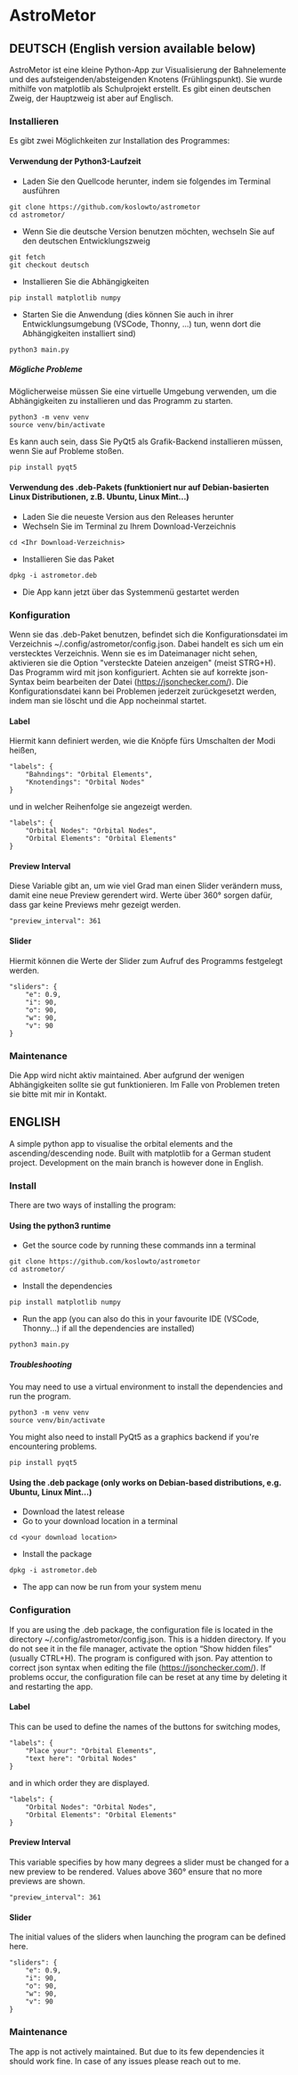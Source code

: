 # AstroMetor

## DEUTSCH (English version available below)

AstroMetor ist eine kleine Python-App zur Visualisierung der Bahnelemente und des aufsteigenden/absteigenden Knotens (Frühlingspunkt). Sie wurde mithilfe von matplotlib als Schulprojekt erstellt. Es gibt einen deutschen Zweig, der Hauptzweig ist aber auf Englisch.
### Installieren
Es gibt zwei Möglichkeiten zur Installation des Programmes:
#### Verwendung der Python3-Laufzeit
* Laden Sie den Quellcode herunter, indem sie folgendes im Terminal ausführen
```
git clone https://github.com/koslowto/astrometor
cd astrometor/
```
* Wenn Sie die deutsche Version benutzen möchten, wechseln Sie auf den deutschen Entwicklungszweig
```
git fetch
git checkout deutsch
```
* Installieren Sie die Abhängigkeiten
```
pip install matplotlib numpy
```
* Starten Sie die Anwendung (dies können Sie auch in ihrer Entwicklungsumgebung (VSCode, Thonny, ...) tun, wenn dort die Abhängigkeiten installiert sind)
```
python3 main.py
```
##### Mögliche Probleme
Möglicherweise müssen Sie eine virtuelle Umgebung verwenden, um die Abhängigkeiten zu installieren und das Programm zu starten.
```
python3 -m venv venv
source venv/bin/activate
```
Es kann auch sein, dass Sie PyQt5 als Grafik-Backend installieren müssen, wenn Sie auf Probleme stoßen.

```
pip install pyqt5
``` 
#### Verwendung des .deb-Pakets (funktioniert nur auf Debian-basierten Linux Distributionen, z.B. Ubuntu, Linux Mint...)
* Laden Sie die neueste Version aus den Releases herunter
* Wechseln Sie im Terminal zu Ihrem Download-Verzeichnis
```
cd <Ihr Download-Verzeichnis>
```
* Installieren Sie das Paket
```
dpkg -i astrometor.deb
```
* Die App kann jetzt über das Systemmenü gestartet werden
### Konfiguration
Wenn sie das .deb-Paket benutzen, befindet sich die Konfigurationsdatei im Verzeichnis ~/.config/astrometor/config.json. Dabei handelt es sich um ein verstecktes Verzeichnis. Wenn sie es im Dateimanager nicht sehen, aktivieren sie die Option "versteckte Dateien anzeigen" (meist STRG+H).
Das Programm wird mit json konfiguriert. Achten sie auf korrekte json-Syntax beim bearbeiten der Datei (https://jsonchecker.com/). Die Konfigurationsdatei kann bei Problemen jederzeit zurückgesetzt werden, indem man sie löscht und die App nocheinmal startet.
#### Label
Hiermit kann definiert werden, wie die Knöpfe fürs Umschalten der Modi heißen,
```
"labels": {
    "Bahndings": "Orbital Elements",
    "Knotendings": "Orbital Nodes"
}
```
und in welcher Reihenfolge sie angezeigt werden.
```
"labels": {
    "Orbital Nodes": "Orbital Nodes",
    "Orbital Elements": "Orbital Elements"
}
```
#### Preview Interval
Diese Variable gibt an, um wie viel Grad man einen Slider verändern muss, damit eine neue Preview gerendert wird. Werte über 360° sorgen dafür, dass gar keine Previews mehr gezeigt werden.
```
"preview_interval": 361
```
#### Slider
Hiermit können die Werte der Slider zum Aufruf des Programms festgelegt werden.
```
"sliders": {
    "e": 0.9,
    "i": 90,
    "o": 90,
    "w": 90,
    "v": 90
}
```
### Maintenance
Die App wird nicht aktiv maintained. Aber aufgrund der wenigen Abhängigkeiten sollte sie gut funktionieren. Im Falle von Problemen treten sie bitte mit mir in Kontakt.

## ENGLISH

A simple python app to visualise the orbital elements and the ascending/descending node. Built with matplotlib for a German student project. Development on the main branch is however done in English.
### Install
There are two ways of installing the program:
#### Using the python3 runtime
* Get the source code by running these commands inn a terminal
```
git clone https://github.com/koslowto/astrometor
cd astrometor/
```
* Install the dependencies
```
pip install matplotlib numpy
```
* Run the app (you can also do this in your favourite IDE (VSCode, Thonny...) if all the dependencies are installed)
```
python3 main.py
```
##### Troubleshooting
You may need to use a virtual environment to install the dependencies and run the program.
```
python3 -m venv venv
source venv/bin/activate
```
You might also need to install PyQt5 as a graphics backend if you're encountering problems.

```
pip install pyqt5
``` 
#### Using the .deb package (only works on Debian-based distributions, e.g. Ubuntu, Linux Mint...)
* Download the latest release
* Go to your download location in a terminal
```
cd <your download location>
```
* Install the package
```
dpkg -i astrometor.deb
```
* The app can now be run from your system menu
### Configuration
If you are using the .deb package, the configuration file is located in the directory ~/.config/astrometor/config.json. This is a hidden directory. If you do not see it in the file manager, activate the option “Show hidden files” (usually CTRL+H).
The program is configured with json. Pay attention to correct json syntax when editing the file (https://jsonchecker.com/). If problems occur, the configuration file can be reset at any time by deleting it and restarting the app.
#### Label
This can be used to define the names of the buttons for switching modes,
```
"labels": {
    "Place your": "Orbital Elements",
    "text here": "Orbital Nodes"
}
```
and in which order they are displayed.
```
"labels": {
    "Orbital Nodes": "Orbital Nodes",
    "Orbital Elements": "Orbital Elements"
}
```
#### Preview Interval
This variable specifies by how many degrees a slider must be changed for a new preview to be rendered. Values above 360° ensure that no more previews are shown.
```
"preview_interval": 361
```
#### Slider
The initial values of the sliders when launching the program can be defined here.
```
"sliders": {
    "e": 0.9,
    "i": 90,
    "o": 90,
    "w": 90,
    "v": 90
}
```
### Maintenance
The app is not actively maintained. But due to its few dependencies it should work fine. In case of any issues please reach out to me.
